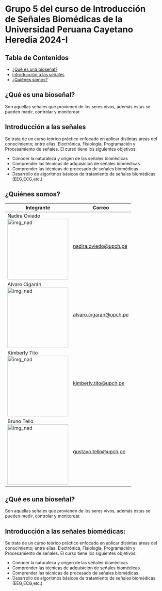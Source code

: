 # Grupo 5 del curso de Introducción de Señales Biomédicas de la Universidad Peruana Cayetano Heredia 2024-I

## **Tabla de Contenidos**
+ [¿Qué es una bioseñal?](#id1)
+ [Introducción a las señales](#id2)
+ [¿Quiénes somos?](#id3)



## **¿Qué es una bioseñal?** <a name="id1"></a>
Son aquellas señales que provienen de los seres vivos, además estas se pueden medir, controlar y monitorear. 

## **Introducción a las señales** <a name="id2"></a>
Se trata de un curso teórico práctico enfocado en aplicar distintas áreas del conocimiento; entre ellas: Electrónica, Fisiología, Programación y Procesamiento de señales. El curso tiene los siguientes objetivos:
- Conocer la naturaleza y origen de las señales biomédicas
- Comprender las técnicas de adquisición de señales biomédicas
- Comprender las técnicas de procesado de señales biomédicas
- Desarrollo de algoritmos básicos de tratamiento de señales biomédicas (EEG,ECG,etc.)

## **¿Quiénes somos?** <a name="id3"></a> 

| **Integrante** | **Correo**|
| ---------| ----------|
| Nadira Oviedo <br> <img src="Documentos/Imágenes/Nadira.jpg" alt="img_nad" height="200"/>| nadira.oviedo@upch.pe |
| Alvaro Cigarán <br> <img src="Documentos/Imágenes/Alvaro.jpg" alt="img_nad" height="200"/>| alvaro.cigaran@upch.pe |
| Kimberly Tito <br> <img src="Documentos/Imágenes/kim.jpg" alt="img_nad" height="200"/>| kimberly.tito@upch.pe |
| Bruno Tello <br> <img src="Documentos/Imágenes/br1.jpg" alt="img_nad" height="200"/>| gustavo.tello@upch.pe |

## ¿Qué es una bioseñal?
Son aquellas señales que provienen de los seres vivos, además estas se pueden medir, controlar y monitorear. 

## Introducción a las señales biomédicas:
Se trata de un curso teórico práctico enfocado en aplicar distintas áreas del conocimiento; entre ellas: Electrónica, Fisiología, Programación y Procesamiento de señales. El curso tiene los siguientes objetivos:
- Conocer la naturaleza y origen de las señales biomédicas
- Comprender las técnicas de adquisición de señales biomédicas
- Comprender las técnicas de procesado de señales biomédicas
- Desarrollo de algoritmos básicos de tratamiento de señales biomédicas (EEG,ECG,etc.)
